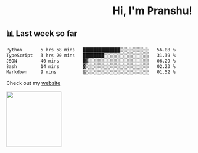 <div align="right" >
   
   <H1>Hi, I'm Pranshu!</H1>

</div>

## 📊 Last week so far
<!--START_SECTION:waka-->

```txt
Python       5 hrs 58 mins   ██████████████░░░░░░░░░░░   56.08 %
TypeScript   3 hrs 20 mins   ████████░░░░░░░░░░░░░░░░░   31.39 %
JSON         40 mins         █▓░░░░░░░░░░░░░░░░░░░░░░░   06.29 %
Bash         14 mins         ▓░░░░░░░░░░░░░░░░░░░░░░░░   02.23 %
Markdown     9 mins          ▒░░░░░░░░░░░░░░░░░░░░░░░░   01.52 %
```

<!--END_SECTION:waka-->

Check out my [website](https://pranshu05.vercel.app)

<img align="left" width="150" src="https://user-images.githubusercontent.com/70943732/209951571-93b7afe5-f523-4683-b725-5d94b287e94e.png">


